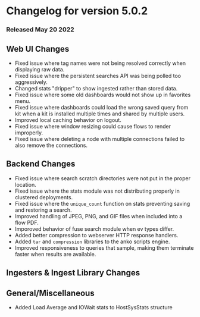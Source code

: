 # Changelog for version 5.0.2

### Released May 20 2022

## Web UI Changes

* Fixed issue where tag names were not being resolved correctly when displaying raw data.
* Fixed issue where the persistent searches API was being polled too aggressively.
* Changed stats "dripper" to show ingested rather than stored data.
* Fixed issue where some old dashboards would not show up in favorites menu.
* Fixed issue where dashboards could load the wrong saved query from kit when a kit is installed multiple times and shared by multiple users.
* Improved local caching behavior on logout.
* Fixed issue where window resizing could cause flows to render improperly.
* Fixed issue where deleting a node with multiple connections failed to also remove the connections.

## Backend Changes

* Fixed issue where search scratch directories were not put in the proper location.
* Fixed issue where the stats module was not distributing properly in clustered deployments.
* Fixed issue where the `unique_count` function on stats preventing saving and restoring a search.
* Improved handling of JPEG, PNG, and GIF files when included into a flow PDF.
* Imporoved behavior of fuse search module when ev types differ.
* Added better compression to webserver HTTP response handlers.
* Added `tar` and `compression` libraries to the anko scripts engine.
* Improved responsiveness to queries that sample, making them terminate faster when results are available.

## Ingesters & Ingest Library Changes


## General/Miscellaneous

* Added Load Average and IOWait stats to HostSysStats structure
